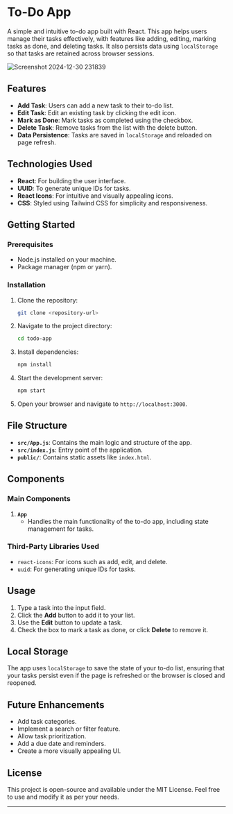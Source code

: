 ﻿# To-Do App

A simple and intuitive to-do app built with React. This app helps users manage their tasks effectively, with features like adding, editing, marking tasks as done, and deleting tasks. It also persists data using `localStorage` so that tasks are retained across browser sessions.

![Screenshot 2024-12-30 231839](https://github.com/user-attachments/assets/df38eeba-3283-415f-9cf1-0629c8bcf96b)

## Features

- **Add Task**: Users can add a new task to their to-do list.
- **Edit Task**: Edit an existing task by clicking the edit icon.
- **Mark as Done**: Mark tasks as completed using the checkbox.
- **Delete Task**: Remove tasks from the list with the delete button.
- **Data Persistence**: Tasks are saved in `localStorage` and reloaded on page refresh.

## Technologies Used

- **React**: For building the user interface.
- **UUID**: To generate unique IDs for tasks.
- **React Icons**: For intuitive and visually appealing icons.
- **CSS**: Styled using Tailwind CSS for simplicity and responsiveness.

## Getting Started

### Prerequisites

- Node.js installed on your machine.
- Package manager (npm or yarn).

### Installation

1. Clone the repository:

   ```bash
   git clone <repository-url>
   ```

2. Navigate to the project directory:

   ```bash
   cd todo-app
   ```

3. Install dependencies:

   ```bash
   npm install
   ```

4. Start the development server:

   ```bash
   npm start
   ```

5. Open your browser and navigate to `http://localhost:3000`.

## File Structure

- **`src/App.js`**: Contains the main logic and structure of the app.
- **`src/index.js`**: Entry point of the application.
- **`public/`**: Contains static assets like `index.html`.

## Components

### Main Components

1. **`App`**
   - Handles the main functionality of the to-do app, including state management for tasks.

### Third-Party Libraries Used

- `react-icons`: For icons such as add, edit, and delete.
- `uuid`: For generating unique IDs for tasks.

## Usage

1. Type a task into the input field.
2. Click the **Add** button to add it to your list.
3. Use the **Edit** button to update a task.
4. Check the box to mark a task as done, or click **Delete** to remove it.

## Local Storage

The app uses `localStorage` to save the state of your to-do list, ensuring that your tasks persist even if the page is refreshed or the browser is closed and reopened.

## Future Enhancements

- Add task categories.
- Implement a search or filter feature.
- Allow task prioritization.
- Add a due date and reminders.
- Create a more visually appealing UI.

## License

This project is open-source and available under the MIT License. Feel free to use and modify it as per your needs.

---
